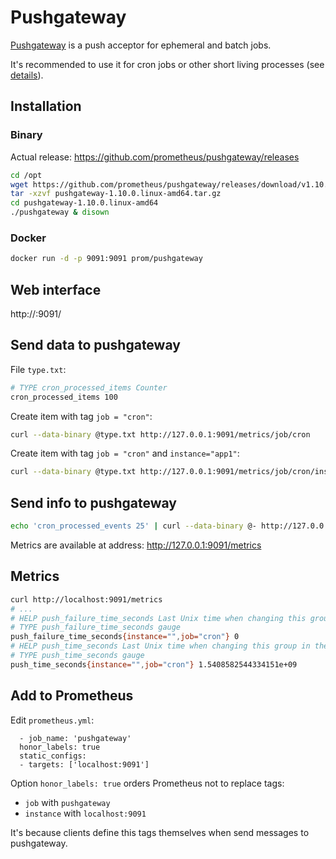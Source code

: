 # Pushgateway

[Pushgateway](https://github.com/prometheus/pushgateway) is a push acceptor for ephemeral and batch jobs.

It's recommended to use it for cron jobs or other short living processes (see [details](https://prometheus.io/docs/practices/pushing/)).

## Installation

### Binary

Actual release: https://github.com/prometheus/pushgateway/releases

```bash
cd /opt
wget https://github.com/prometheus/pushgateway/releases/download/v1.10.0/pushgateway-1.10.0.linux-amd64.tar.gz
tar -xzvf pushgateway-1.10.0.linux-amd64.tar.gz
cd pushgateway-1.10.0.linux-amd64
./pushgateway & disown
```

### Docker

```bash
docker run -d -p 9091:9091 prom/pushgateway
```

## Web interface

http://<ip-address>:9091/

## Send data to pushgateway

File `type.txt`:

```bash
# TYPE cron_processed_items Counter
cron_processed_items 100
```

Create item with tag `job = "cron"`:

```bash
curl --data-binary @type.txt http://127.0.0.1:9091/metrics/job/cron
```

Create item with tag `job = "cron"` and `instance="app1"`:

```bash
curl --data-binary @type.txt http://127.0.0.1:9091/metrics/job/cron/instance/app1
```

## Send info to pushgateway

```bash
echo 'cron_processed_events 25' | curl --data-binary @- http://127.0.0.1:9091/metrics/job/cron
```

Metrics are available at address: http://127.0.0.1:9091/metrics

## Metrics

```bash
curl http://localhost:9091/metrics
# ...
# HELP push_failure_time_seconds Last Unix time when changing this group in the Pushgateway failed.
# TYPE push_failure_time_seconds gauge
push_failure_time_seconds{instance="",job="cron"} 0
# HELP push_time_seconds Last Unix time when changing this group in the Pushgateway succeeded.
# TYPE push_time_seconds gauge
push_time_seconds{instance="",job="cron"} 1.5408582544334151e+09
```

## Add to Prometheus

Edit `prometheus.yml`:

```
  - job_name: 'pushgateway'
  honor_labels: true
  static_configs:
  - targets: ['localhost:9091']
```

Option `honor_labels: true` orders Prometheus not to replace tags: 

- `job` with `pushgateway`
- `instance` with `localhost:9091`

It's because clients define this tags themselves when send messages to pushgateway.
